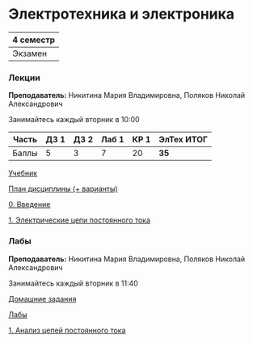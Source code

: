 # Электротехника и электроника

|4 семестр|
|---|
|Экзамен|

### Лекции

**Преподаватель:** Никитина Мария Владимировна, Поляков Николай Александрович

Занимайтесь каждый вторник в 10:00

| Часть | ДЗ 1 | ДЗ 2 | Лаб 1 | КР 1 | **ЭлТех ИТОГ**|
| ---   | --- | --- | --- | --- | --- |
| Баллы   | 5 | 3 | 7 | 20 | **35** |

[Учебник](https://books.ifmo.ru/file/pdf/493.pdf)

[План дисциплины (+ варианты)](../Files/Electricals/00_примерный_план_М32xxх.pdf)

[0. Введение](../Files/Electricals/лек00_описание_дисциплины.pdf)

[1. Электрические цепи постоянного тока](../Files/Electricals/лек01_ЭЦ_постоянного_тока.pdf)

### Лабы

**Преподаватель:** Никитина Мария Владимировна, Поляков Николай Александрович

Занимайтесь каждый вторник в 11:40

[Домашние задания](../Files/Electricals/00_var_dz.pdf)

[Лабы](https://books.ifmo.ru/file/pdf/2482.pdf)

[1. Анализ цепей постоянного тока](../Files/Electricals/пр_лаб01_Анализ_цепей_постоянного_тока.pdf)
